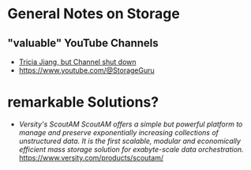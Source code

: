 # General Notes on Storage

## "valuable" YouTube Channels
- [Tricia Jiang, but Channel shut down](https://www.youtube.com/@TSMebangelist)
- https://www.youtube.com/@StorageGuru

# remarkable Solutions?

- *Versity's ScoutAM ScoutAM offers a simple but powerful platform to manage and preserve exponentially increasing collections of unstructured data. It is the first scalable, modular and economically efficient mass storage solution for exabyte-scale data orchestration.*<br>
  https://www.versity.com/products/scoutam/
